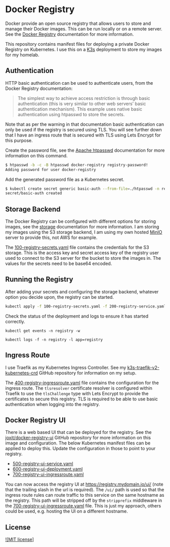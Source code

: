 # Docker Registry

Docker provide an open source registry that allows users to store and manage
their Docker images. This can be run locally or on a remote server. See the
[Docker Registry] documentation for more information.

This repository contains manifest files for deploying a private Docker Registry
on Kubernetes. I use this on a [K3s] deployment to store my images for my
homelab.

## Authentication

HTTP basic authentication can be used to authenticate users, from the Docker
Registry documentation:

> The simplest way to achieve access restriction is through basic authentication
> (this is very similar to other web servers’ basic authentication mechanism).
> This example uses native basic authentication using htpasswd to store the
> secrets.

Note that as per the warning in that documentation basic authentication can only
be used if the registry is secured using TLS. You will see further down that I
have an ingress route that is secured with TLS using Lets Encrypt for this
purpose.

Create the password file, see the [Apache htpasswd] documentation for more
information on this command.

```sh
$ htpasswd -b -c -B htpasswd docker-registry registry-password!
Adding password for user docker-registry
```

Add the generated password file as a Kubernetes secret.

```sh
$ kubectl create secret generic basic-auth --from-file=./htpasswd -n registry
secret/basic-auth created
```

## Storage Backend

The Docker Registry can be configured with different options for storing images,
see the [storage] documentation for more information. I am storing my images
using the S3 storage backend, I am using my own hosted [MinIO] server to provide
this, not AWS for example.

The [100-registry-secrets.yaml] file contains the credentials for the S3
storage. This is the access key and secret access key of the registry user used
to connect to the S3 server for the bucket to store the images in. The values
for the secrets need to be base64 encoded.

## Running the Registry

After adding your secrets and configuring the storage backend, whatever option
you decide upon, the registry can be started.

```sh
kubectl apply -f 100-registry-secrets.yaml -f 200-registry-service.yaml -f 300-registry-deployment.yaml
```

Check the status of the deployment and logs to ensure it has started correctly.

```plain
kubectl get events -n registry -w
```

```plain
kubectl logs -f -n registry -l app=registry
```

## Ingress Route

I use Traefik as my Kubernetes Ingress Controller. See my
[k3s-traefik-v2-kubernetes-crd] GitHub repository for information on my setup.

The [400-registry-ingressroute.yaml] file contains the configuration for the
ingress route. The `tlsresolver` certificate resolver is configured within
Traefik to use the `tlsChallenge` type with Lets Encrypt to provide the
certificates to secure this registry. TLS is required to be able to use basic
authentication when logging into the registry.

## Docker Registry UI

There is a web based UI that can be deployed for the registry. See the
[joxit/docker-registry-ui] GitHub repository for more information on this image
and configuration. The below Kubernetes manifest files can be applied to deploy
this. Update the configuration in those to point to your registry.

- [500-registry-ui-service.yaml]
- [600-registry-ui-deployment.yaml]
- [700-registry-ui-ingressroute.yaml]

You can now access the registry UI at <https://registry.mydomain.io/ui/> (note
that the trailing slash in the url is required). The `/ui/` path is used so that
the ingress route rules can route traffic to this service on the same hostname
as the registry. This path will be stripped off by the `stripprefix` middleware
in the [700-registry-ui-ingressroute.yaml] file. This is just my approach,
others could be used, e.g. hosting the UI on a different hostname.

## License

[![MIT license]](https://lbesson.mit-license.org/)

[100-registry-secrets.yaml]: ./100-registry-secrets.yaml
[200-registry-service.yaml]: ./200-registry-service.yaml
[300-registry-deployment.yaml]: ./300-registry-deployment.yaml
[400-registry-ingressroute.yaml]: ./400-registry-ingressroute.yaml
[500-registry-ui-service.yaml]: ./500-registry-ui-service.yaml
[600-registry-ui-deployment.yaml]: ./600-registry-ui-deployment.yaml
[700-registry-ui-ingressroute.yaml]: ./700-registry-ui-ingressroute.yaml
[apache htpasswd]: https://httpd.apache.org/docs/2.4/programs/htpasswd.html
[docker registry]: https://docs.docker.com/registry/
[joxit/docker-registry-ui]: https://github.com/Joxit/docker-registry-ui
[k3s]: https://k3s.io/
[k3s-traefik-v2-kubernetes-crd]:
  https://github.com/sleighzy/k3s-traefik-v2-kubernetes-crd
[minio]: https://min.io/
[storage]: https://docs.docker.com/registry/configuration/#storage
